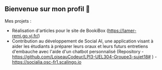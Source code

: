 ## Bienvenue sur mon profil 👋 

Mes projets : 
- Réalisation d'articles pour le site de BookiBox (https://lamer-remi.go.yj.fr/)
- Contribution au développement de Social AI, une application visant à aider les étudiants à préparer leurs oraux et leurs futurs entretiens d'embauche avec l'aide d'un chatbot personnalisé (Repository - https://github.com/LoiseauCodeur/LPI3-UEL304-Groupe3-sujet18# ) - https://socialia.osc-fr1.scalingo.io   
